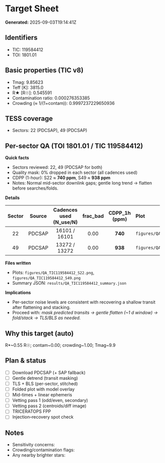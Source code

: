 # Target Sheet

**Generated:** 2025-09-03T19:14:41Z

## Identifiers
- TIC: 119584412
- TOI: 1801.01

## Basic properties (TIC v8)
- Tmag: 9.85623
- Teff [K]: 3815.0
- R★ [R☉]: 0.545591
- Contamination ratio: 0.000276353385
- Crowding (≈ 1/(1+contam)): 0.9997237229650936

## TESS coverage
- Sectors: 22 (PDCSAP), 49 (PDCSAP)

## Per-sector QA (TOI 1801.01 / TIC 119584412)
**Quick facts**
- Sectors reviewed: 22, 49 (PDCSAP for both)
- Quality mask: 0% dropped in each sector (all cadences used)
- CDPP (1-hour): S22 ≈ **740 ppm**, S49 ≈ **938 ppm**
- Notes: Normal mid-sector downlink gaps; gentle long trend → flatten before searches/folds.

**Details**

| Sector | Source | Cadences used (N_use/N) | frac_bad | CDPP_1h (ppm) | Plot |
|:-----:|:------:|:------------------------:|:--------:|:-------------:|:-----|
| 22    | PDCSAP | 16101 / 16101            | 0.00     | **740**       | `figures/QA_TIC119584412_S22.png` |
| 49    | PDCSAP | 13272 / 13272            | 0.00     | **938**       | `figures/QA_TIC119584412_S49.png` |

**Files written**
- Plots: `figures/QA_TIC119584412_S22.png`, `figures/QA_TIC119584412_S49.png`
- Summary JSON: `results/QA_TIC119584412_summary.json`

**Implications**
- Per-sector noise levels are consistent with recovering a shallow transit after flattening and stacking.
- Proceed with: *mask predicted transits → gentle flatten (~1 d window) → fold/stack → TLS/BLS as needed.*

## Why this target (auto)
R*~0.55 R☉; contam~0.00; crowding~1.00; Tmag~9.9

## Plan & status
- [ ] Download PDCSAP (+ SAP fallback)
- [ ] Gentle detrend (transit masking)
- [ ] TLS + BLS (per-sector, stitched)
- [ ] Folded plot with model overlay
- [ ] Mid-times + linear ephemeris
- [ ] Vetting pass 1 (odd/even, secondary)
- [ ] Vetting pass 2 (centroids/diff image)
- [ ] TRICERATOPS FPP
- [ ] Injection–recovery spot check

## Notes
- Sensitivity concerns:
- Crowding/contamination flags:
- Any nearby brighter stars:
